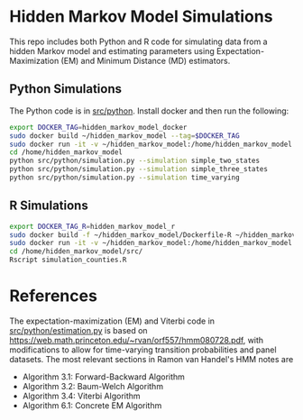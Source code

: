 # Hidden Markov Model Simulations

This repo includes both Python and R code for simulating data from a hidden Markov model
and estimating parameters using Expectation-Maximization (EM) and Minimum Distance (MD) estimators.

## Python Simulations

The Python code is in [src/python](src/python).
Install docker and then run the following:

```bash
export DOCKER_TAG=hidden_markov_model_docker
sudo docker build ~/hidden_markov_model --tag=$DOCKER_TAG
sudo docker run -it -v ~/hidden_markov_model:/home/hidden_markov_model $DOCKER_TAG bash
cd /home/hidden_markov_model
python src/python/simulation.py --simulation simple_two_states
python src/python/simulation.py --simulation simple_three_states
python src/python/simulation.py --simulation time_varying
```

## R Simulations

```bash
export DOCKER_TAG_R=hidden_markov_model_r
sudo docker build -f ~/hidden_markov_model/Dockerfile-R ~/hidden_markov_model --tag=$DOCKER_TAG_R
sudo docker run -it -v ~/hidden_markov_model:/home/hidden_markov_model $DOCKER_TAG_R bash
cd /home/hidden_markov_model/src/
Rscript simulation_counties.R
```

# References

The expectation-maximization (EM) and Viterbi code in [src/python/estimation.py](src/python/estimation.py)
is based on https://web.math.princeton.edu/~rvan/orf557/hmm080728.pdf,
with modifications to allow for time-varying transition probabilities and panel datasets.
The most relevant sections in Ramon van Handel's HMM notes are

* Algorithm 3.1: Forward-Backward Algorithm
* Algorithm 3.2: Baum-Welch Algorithm
* Algorithm 3.4: Viterbi Algorithm
* Algorithm 6.1: Concrete EM Algorithm